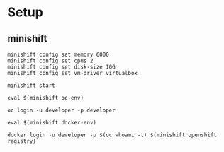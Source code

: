 
# Setup

## minishift

```
minishift config set memory 6000  
minishift config set cpus 2  
minishift config set disk-size 10G  
minishift config set vm-driver virtualbox
```  

`minishift start`

`eval $(minishift oc-env)`

`oc login -u developer -p developer`

`eval $(minishift docker-env)`

`docker login -u developer -p $(oc whoami -t) $(minishift openshift registry) `



